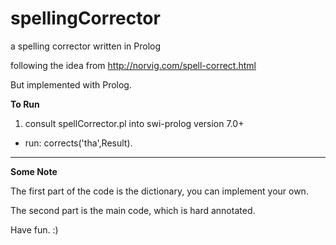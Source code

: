 # spellingCorrector
a spelling corrector written in Prolog

following the idea from http://norvig.com/spell-correct.html

But implemented with Prolog.

**To Run**

1. consult spellCorrector.pl into swi-prolog version 7.0+
+  run: corrects('tha',Result).

--------

**Some Note**

The first part of the code is the dictionary, you can implement your own.

The second part is the main code, which is hard annotated.

Have fun. :)
